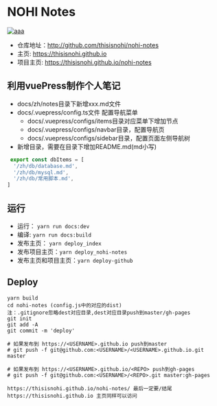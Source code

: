 # NOHI Notes
[![aaa](https://img.shields.io/badge/thisisnohi-nohi--notes-brightgreen)](http://github.com/thisisnohi/nohi-notes)

* 仓库地址：http://github.com/thisisnohi/nohi-notes
* 主页: https://thisisnohi.github.io
* 项目主页: https://thisisnohi.github.io/nohi-notes

## 利用vuePress制作个人笔记
* docs/zh/notes目录下新增xxx.md文件
* docs/.vuepress/config.ts文件 配置导航菜单
  * docs/.vuepress/configs/items目录对应菜单下增加节点
  * docs/.vuepress/configs/navbar目录，配置导航页
  * docs/.vuepress/configs/sidebar目录，配置页面左侧导航树
* 新增目录，需要在目录下增加README.md(md小写)
```ts
 export const dbItems = [
  '/zh/db/database.md',
  '/zh/db/mysql.md',
  '/zh/db/常用脚本.md',
]
```

## 运行
* 运行： `yarn run docs:dev`
* 编译: `yarn run docs:build`
* 发布主页： `yarn deploy_index`
* 发布项目主页：`yarn deploy_nohi-notes`
* 发布主页和项目主页：`yarn deploy-github`

## Deploy
```
yarn build 
cd nohi-notes (config.js中的对应的dist)
注：.gitignore忽略dest对应目录,dest对应目录push到master/gh-pages
git init
git add -A
git commit -m 'deploy'

# 如果发布到 https://<USERNAME>.github.io push到master
# git push -f git@github.com:<USERNAME>/<USERNAME>.github.io.git master

# 如果发布到 https://<USERNAME>.github.io/<REPO> push到gh-pages
# git push -f git@github.com:<USERNAME>/<REPO>.git master:gh-pages

https://thisisnohi.github.io/nohi-notes/ 最后一定要/结尾
https://thisisnohi.github.io 主页同样可以访问
```
